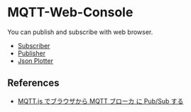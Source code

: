 # MQTT-Web-Console

You can publish and subscribe with web browser.

- [Subscriber](https://botamochi6277.github.io/MQTT-Web-Console/html/index.html)
- [Publisher](https://botamochi6277.github.io/MQTT-Web-Console/html/publisher.html)
- [Json Plotter](https://botamochi6277.github.io/MQTT-Web-Console/html/json_plotter.html)

## References

- [MQTT.js でブラウザから MQTT ブローカ に Pub/Sub する](https://qiita.com/narutaro/items/2819ce79eb82a87357eb)
